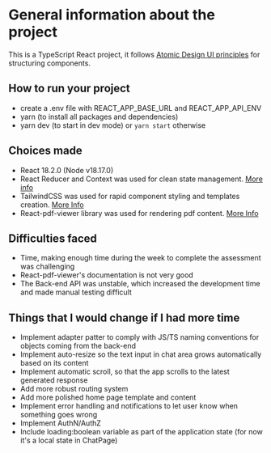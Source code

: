 # General information about the project

This is a TypeScript React project, it follows [Atomic Design UI principles](https://atomicdesign.bradfrost.com/chapter-2/) for structuring components.

## How to run your project

- create a .env file with REACT_APP_BASE_URL and REACT_APP_API_ENV
- yarn (to install all packages and dependencies)
- yarn dev (to start in dev mode) or `yarn start` otherwise

## Choices made
- React 18.2.0 (Node v18.17.0)
- React Reducer and Context was used for clean state management. [More info](https://react.dev/learn/scaling-up-with-reducer-and-context)
- TailwindCSS was used for rapid component styling and templates creation. [More Info](https://tailwindcss.com/)
- React-pdf-viewer library was used for rendering pdf content. [More Info](https://react-pdf-viewer.dev/)

## Difficulties faced

- Time, making enough time during the week to complete the assessment was challenging
- React-pdf-viewer's documentation is not very good
- The Back-end API was unstable, which increased the development time and made manual testing difficult

## Things that I would change if I had more time

- Implement adapter patter to comply with JS/TS naming conventions for objects coming from the back-end
- Implement auto-resize so the text input in chat area grows automatically based on its content
- Implement automatic scroll, so that the app scrolls to the latest generated response
- Add more robust routing system
- Add more polished home page template and content
- Implement error handling and notifications to let user know when something goes wrong
- Implement AuthN/AuthZ
- Include loading:boolean variable as part of the application state (for now it's a local state in ChatPage)

